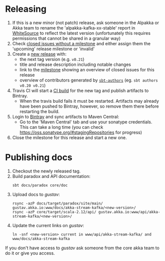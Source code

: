 # Releasing

1. If this is a new minor (not patch) release, ask someone in the Alpakka or Akka team to rename the 'alpakka-kafka-xx-stable' report in [WhiteSource](https://saas.whitesourcesoftware.com) to reflect the latest version (unfortunately this requires permissions that cannot be shared in a granular way)
1. Check [closed issues without a milestone](https://github.com/akka/alpakka-kafka/issues?utf8=%E2%9C%93&q=is%3Aissue%20is%3Aclosed%20no%3Amilestone) and either assign them the 'upcoming' release milestone or 'invalid'
1. Create a [new release](https://github.com/akka/alpakka-kafka/releases/new) with:
    * the next tag version (e.g. `v0.21`)
    * title and release description including notable changes
    * link to the [milestone](https://github.com/akka/alpakka-kafka/milestones) showing an overview of closed issues for this release
    * overview of contributors generated by [`sbt-authors`](https://github.com/2m/authors) (eg. `sbt authors v0.20 v0.21`)
1. Travis CI will start a [CI build](https://travis-ci.org/akka/alpakka-kafka/builds) for the new tag and publish artifacts to Bintray.
    * When the travis build fails it must be restarted. Artifacts may already have been pushed to Bintray, however, so remove them there before restarting the build.
1. Login to [Bintray](https://bintray.com/akka/maven/alpakka-kafka) and sync artifacts to Maven Central:
    * Go to the 'Maven Central' tab and use your sonatype credentials. This can take a long time (you can check https://oss.sonatype.org/#stagingRepositories for progress)
1. Close the milestone for this release and start a new one.

# Publishing docs

1. Checkout the newly released tag.
1. Build paradox and API documentation:
    ```
    sbt docs/paradox core/doc
    ```
1. Upload docs to *gustav*:
    ```
    rsync -azP docs/target/paradox/site/main/ gustav.akka.io:www/docs/akka-stream-kafka/<new-version>/
    rsync -azP core/target/scala-2.12/api/ gustav.akka.io:www/api/akka-stream-kafka/<new-version>/
    ```
1. Update the current links on *gustav*:
    ```
    ln -snf <new-version> current in www/api/akka-stream-kafka/ and www/docs/akka-stream-kafka
    ```

If you don't have access to *gustav* ask someone from the core akka team to do it or give you access.
